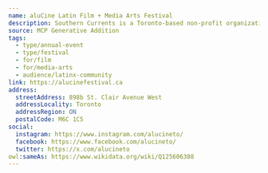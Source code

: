 ```yaml
---
name: aluCine Latin Film + Media Arts Festival
description: Southern Currents is a Toronto-based non-profit organization dedicated to celebrating Latin American media arts. We champion underrepresented voices and foster public appreciation for Latinx Canadian arts through film screenings, panels, symposia, workshops, live performances, and art exhibitions. For over 24 years, we have proudly hosted the aluCine Latin Film + Media Arts Festival, North America's premier showcase of independent Latin American cinema and media arts.
source: MCP Generative Addition
tags:
  - type/annual-event
  - type/festival
  - for/film
  - for/media-arts
  - audience/latinx-community
link: https://alucinefestival.ca
address:
  streetAddress: 898b St. Clair Avenue West
  addressLocality: Toronto
  addressRegion: ON
  postalCode: M6C 1C5
social:
  instagram: https://www.instagram.com/alucineto/
  facebook: https://www.facebook.com/alucineto/
  twitter: https://x.com/alucineto
owl:sameAs: https://www.wikidata.org/wiki/Q125606308
---
```

